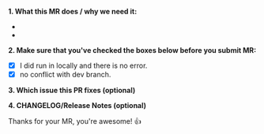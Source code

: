 **1. What this MR does / why we need it:**

-
-

**2. Make sure that you've checked the boxes below before you submit MR:**
- [x] I did run in locally and there is no error.
- [x] no conflict with dev branch.

**3. Which issue this PR fixes (optional)**


**4. CHANGELOG/Release Notes (optional)**


Thanks for your MR, you're awesome! :+1: